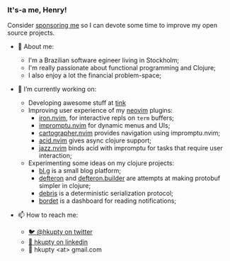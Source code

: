 ### It's-a me, Henry!

Consider [sponsoring me](https://github.com/sponsors/hkupty) so I can devote some time
to improve my open source projects.

- 💬 About me:
  - I'm a Brazilian software egineer living in Stockholm;
  - I'm really passionate about functional programming and Clojure;
  - I also enjoy a lot the financial problem-space;

- 🔭 I’m currently working on:
  - Developing awesome stuff at [tink](https://tink.com)
  - Improving user experience of my [neovim](https://github.com/neovim/neovim) plugins:
    - [iron.nvim](https://github.com/hkupty/iron.nvim), for interactive repls on `term` buffers;
    - [impromptu.nvim](https://github.com/hkupty/impromptu.nvim) for dynamic menus and UIs;
    - [cartographer.nvim](https://github.com/hkupty/cartographer.nvim) provides navigation using impromptu.nvim;
    - [acid.nvim](https://github.com/clojure-vim/acid.nvim) gives async clojure support;
    - [jazz.nvim](https://github.com/clojure-vim/jazz.nvim) binds acid with impromptu for tasks that require user interaction;
  - Experimenting some ideas on my clojure projects:
    - [bl.g](https://github.com/hkupty/bl.g) is a small blog platform;
    - [defteron](https://github.com/hkupty/defteron) and [defteron.builder](https://github.com/hkupty/defteron.builder) are attempts at making protobuf simpler in clojure;
    - [debris](https://github.com/hkupty/debris) is a deterministic serialization protocol;
    - [bordet](https://github.com/hkupty/bordet) is a dashboard for reading notifications;

- 📫 How to reach me:
  - [🐦 @hkupty on twitter](https://twitter.com/hkupty)
  - [🏢 hkupty on linkedin](https://www.linkedin.com/in/hkupty/)
  - 📧 hkupty &lt;at&gt; gmail.com
